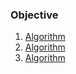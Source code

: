 ### Objective

1. [Algorithm](./algorithm/Leetcode1614.kt)
2. [Algorithm](./algorithm/Leetcode1615.kt)
3. [Algorithm](./algorithm/Leetcode1616.kt)